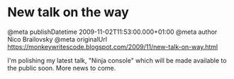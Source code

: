 # New talk on the way

@meta publishDatetime 2009-11-02T11:53:00.000+01:00
@meta author Nico Brailovsky
@meta originalUrl https://monkeywritescode.blogspot.com/2009/11/new-talk-on-way.html

I'm polishing my latest talk, "Ninja console" which will be made available to the public soon. More news to come.

